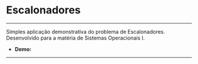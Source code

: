 Escalonadores
===============================================

--------------------

Simples aplicação demonstrativa do problema de Escalonadores. Desenvolvido para a matéria de Sistemas Operacionais I.

- **Demo:**

--------------------

